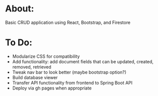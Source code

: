 # About:
Basic CRUD application using React, Bootstrap, and Firestore 

# To Do:
- Modularize CSS for compatibility
- Add functionality: add document fields that can be updated, created, removed, retrieved
- Tweak nav bar to look better (maybe bootstrap option?)
- Build database viewer
- Transfer API functionality from frontend to Spring Boot API
- Deploy via gh pages when appropriate
